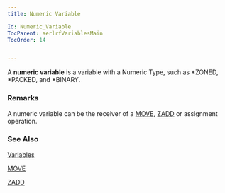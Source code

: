 ```yaml
---
title: Numeric Variable

Id: Numeric_Variable
TocParent: aerlrfVariablesMain
TocOrder: 14


---
```


A **numeric variable** is a variable with a Numeric Type, such as *ZONED, *PACKED, and *BINARY. 

### Remarks
A numeric variable can be the receiver of a [MOVE](MOVE.html), [ZADD](ZADD.html) or assignment operation. 

### See Also
[Variables](aerLrfVariablesMain.html)

[MOVE](MOVE.html)

[ZADD](ZADD.html) 
